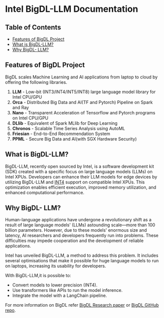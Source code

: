 # Intel BigDL-LLM Documentation


## Table of Contents


* [Features of BigDL Project](#features-of-bigdl-project)
* [What is BigDL-LLM?](#what-is-bigdl-llm)
* [Why BigDL- LLM?](#why-bigdl--llm)

## Features of BigDL Project

BigDL scales Machine Learning and AI applications from laptop to cloud by offering the following libraries.

1. **LLM** - Low-bit (INT3/INT4/INT5/INT8) large language model library for Intel CPU/GPU
2. **Orca** - Distributed Big Data and AI(TF and Pytorch) Pipeline on Spark and Ray
3. **Nano** - Transparent Acceleration of Tensorflow and Pytorch programs on Intel CPU/GPU
4. **DLlib** - Equivalent of Spark MLlib for Deep Learning
5. **Chronos** - Scalable Time Series Analysis using AutoML
6. **Friesian** - End-to-End Recommendation System
7. **PPML** - Secure Big Data and AI(with SGX Hardware Security)

## What is BigDL-LLM?

BigDL-LLM, recently open sourced by Intel, is a software development kit (SDK) created with a specific focus on large language models (LLMs) on Intel XPUs. Developers can enhance their LLM models for edge devices by utilizing BigDL-LLM and [INT4](https://arxiv.org/abs/2301.12017) support on compatible Intel XPUs. This optimization enables efficient execution, improved memory utilization, and enhanced computational performance.


## Why BigDL- LLM?

Human-language applications have undergone a revolutionary shift as a result of large language models' (LLMs) astounding scale—more than 100 billion parameters. However, due to these models' enormous size and latency, AI researchers and developers frequently run into problems. These difficulties may impede cooperation and the development of reliable applications.

Intel has unveiled BigDL-LLM, a method to address this problem. It includes several optimisations that make it possible for huge language models to run on laptops, increasing its usability for developers.

With BigDL-LLM,it is possible to:



* Convert models to lower precision (INT4).
* Use transformers like APIs to run the model inference.
* Integrate the model with a LangChain pipeline.

For more information on BigDL refer [BigDL Research paper](https://arxiv.org/abs/1804.05839) or [BigDL GitHub repo](https://github.com/intel-analytics/BigDL).
